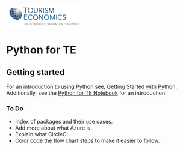 <img src="/graphics/te-logo-clr.jpg" width="200">

# Python for TE

## Getting started

For an introduction to using Python see, [Getting Started with Python](https://docs.python.org/3/tutorial/index.html). Additionally, see the [Python for TE Notebook](/Python%20for%20TE.ipynb) for an introduction.

### To Do
- Index of packages and their use cases. 
- Add more about what Azure is.
- Explain what CircleCI
- Color code the flow chart steps to make it easier to follow.
